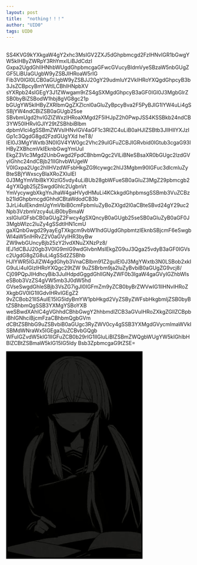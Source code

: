 ```yaml
---
layout: post
title:  "nothing！！！"
author: "UID0"
tags: UID0
---
```


<br />SS4KVG9kYXkgaW4gY2xhc3MsIGV2ZXJ5dGhpbmcgd2FzIHNvIGR1bGwgYW5kIHByZWRpY3RhYmxlLiBJdCdzI  Gxpa2UgdGhlIHNhbWUgdGhpbmcgaGFwcGVucyBldmVyeSBzaW5nbGUgZGF5LiBUaGUgbW9yZSBJIHRoaW5rIG  Fib3V0IGl0LCB0aGUgbW9yZSBJJ20gY29udmluY2VkIHRoYXQgdGhpcyB3b3JsZCBpcyBmYWtlLCBhIHNpbXV  sYXRpb24sIGEgY3J1ZWwgam9rZS4gSXMgdGhpcyB3aGF0IGl0J3MgbGlrZSB0byBiZSBodW1hbj8gVG8gc21p  bGUgYW5kIHByZXRlbmQgZXZlcnl0aGluZyBpcyBva2F5PyBJIG1lYW4uLi4gSSBjYW4ndCBiZSB0aGUgb25se  SBvbmUgd2hvIGZlZWxzIHRoaXMgd2F5IHJpZ2h0PwpJSS4KSSBkb24ndCB3YW50IHRvIGJlY29tZSBhbiBlbm  dpbmVlci4gSSBmZWVsIHNvIGV4aGF1c3RlZC4uLiB0aHJlZSBtb3JlIHllYXJzIGp1c3QgdG8gd2FzdGUgYXd  heT8/  IEl0J3MgYWxtb3N0IGV4YW0gc2Vhc29uIGFuZCBJIGRvbid0IGtub3cgaG93IHByZXBhcmVkIEknbGwgYmUuI  EkgZ3Vlc3Mgd2UnbGwgd2FpdCBhbmQgc2VlLiBNeSBsaXR0bGUgc2lzdGVyIGhhc24ndCBjb21lIGhvbWUgeW  V0IGxpa2Ugc2hlIHVzdWFsbHkgZG9lcywgc2hlJ3Mgbm90IGFuc3dlcmluZyBteSBjYWxscyBlaXRoZXIuIEl  0J3MgYmVlbiBkYXlzIG5vdy4uLiBUb28gbWFueSB0aGluZ3MgZ29pbmcgb24gYXQgb25jZSwgdGhlc2UgbnVt  YmVycywgbXkgYnJhaW4gaHVydHMuLi4KCkkgdGhpbmsgSSBmb3VuZCBzb21ldGhpbmcgdGhhdCBtaWdodCB3b  3JrLi4uIEkndmUgYmVlbiB0cmFpbmluZyBoZXIgd2l0aCBteSBvd24gY29uc2Npb3VzbmVzcy4uLiB0byBmaW  xsIGluIGFsbCB0aGUgZ2Fwcy4gSXQncyB0aGUgb25seSB0aGluZyB0aGF0J3MgbWlzc2luZy4gSSdtIHN1cmU  gaXQnbGwgd29yayEgTXkgcm9vbW1hdGUgdGhpbmtzIEknbSBjcmF6eSwgbWl4aW5nIHRvZ2V0aGVyIHR3byBw  ZW9wbGUncyBjb25zY2lvdXNuZXNzPz8/  IEJ1dCBJJ20gb3V0IG9mIG9wdGlvbnMsIEkgZG9uJ3Qga25vdyB3aGF0IGVsc2UgdG8gZG8uLi4gSSd2ZSBhb  HJlYWR5IGJlZW4gdGhyb3VnaCBlbm91Z2guIEl0J3MgYWxtb3N0LSBob2xkIG9uLi4uIGlzIHRoYXQgc29tZW  9uZSBrbm9ja2luZyBvbiB0aGUgZG9vcj8/  Cj09PQpJIHdhcyBib3JuIHdpdGggdGhlIGNyZWF0b3IgaW4gaGVyIGZhbWlseSBob3VzZS4gVW5mb3J0dW5hd  GVseSwgdGhleSBjb3VsZG7igJl0IGFmZm9yZCB0byBrZWVwIG1lIHNvIHRoZXkgbGV0IG1lIGdvIHRvIGEgZ2  9vZCBob21lISAuIE15IG5ldyBmYW1pbHkgd2VyZSByZWFsbHkgbmljZSB0byBtZSBhbmQgSSB3YXMgYSBoYXB  weSBwdXAhIC4gVGhhdCBhbGwgY2hhbmdlZCB3aGVuIHRoZXkgZGllZCBpbiBhIGNhciBjcmFzaCBhbmQgbGVm  dCBtZSBhbG9uZSBvbiB0aGUgc3RyZWV0cy4gSSB3YXMgdGVycmlmaWVkISBMdWNraWx5IGEga2luZCBvbGQgb  WFuIGZvdW5kIG1lIGFuZCB0b29rIG1lIGluLiBIZSBmZWQgbWUgYW5kIGhlbHBlZCBtZSBmaW5kIG15IG5ldy  Bsb3ZpbmcgaG9tZSE=

![UID0](https://raw.githubusercontent.com/UID-0000000/UID-0000000.github.io/main/images/uid0.jpg)
